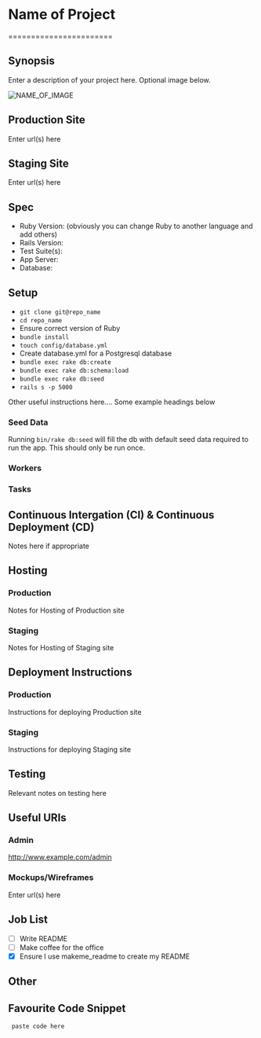 # Name of Project
=======================

## Synopsis

Enter a description of your project here. Optional image below.

![NAME_OF_IMAGE](http://ENTER_URL)

## Production Site

Enter url(s) here

## Staging Site

Enter url(s) here

## Spec

- Ruby Version: (obviously you can change Ruby to another language and add others)
- Rails Version:
- Test Suite(s):
- App Server:
- Database:

## Setup
- ```git clone git@repo_name```
- ```cd repo_name```
- Ensure correct version of Ruby
- ```bundle install```
- ```touch config/database.yml``` 
- Create database.yml for a Postgresql database
- ```bundle exec rake db:create```
- ```bundle exec rake db:schema:load```
- ```bundle exec rake db:seed```
- ```rails s -p 5000```

Other useful instructions here.... Some example headings below

### Seed Data

Running `bin/rake db:seed` will fill the db with default seed data required to run the app. This should only be run once.

### Workers

### Tasks

## Continuous Intergation (CI) & Continuous Deployment (CD)

Notes here if appropriate

## Hosting

### Production

Notes for Hosting of Production site

### Staging

Notes for Hosting of Staging site

## Deployment Instructions

### Production

Instructions for deploying Production site

### Staging

Instructions for deploying Staging site

## Testing

Relevant notes on testing here

## Useful URIs

### Admin

http://www.example.com/admin

### Mockups/Wireframes

Enter url(s) here

## Job List

- [ ] Write README
- [ ] Make coffee for the office
- [x] Ensure I use makeme_readme to create my README

## Other

## Favourite Code Snippet

~~~
 paste code here
~~~
